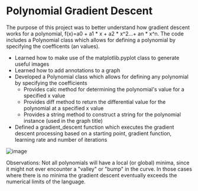 # Polynomial Gradient Descent
The purpose of this project was to better understand how gradient descent works for a polynomial, f(x)=a0 + a1 * x + a2 * x^2...+ an * x^n.  The code includes a Polynomial class which allows for defining a polynomial by specifying the coefficents (an values).

* Learned how to make use of the matplotlib.pyplot class to generate useful images
* Learned how to add annotations to a graph
* Developed a Polynomial class which allows for defining any polynomial by specifying the coefficients
  * Provides calc method for determining the polynomial's value for a specified x value
  * Provides diff method to return the differential value for the polynomial at a specified x value
  * Provides a string method to construct a string for the polynomial instance (used in the graph title)
* Defined a gradient_descent function which executes the gradient descent processing based on a starting point, gradient function, learning rate and number of iterations

![image](https://github.com/Brian-Wintz/polynomial_gradient_descent/assets/133924124/8f6c6244-5d07-4a3b-8ee0-5d4054bd9cc7)

Observations:
Not all polynomials will have a local (or global) minima, since it might not ever encounter a "valley" or "bump" in the curve.  In those cases where there is no minima the gradient descent eventually exceeds the numerical limits of the language.
